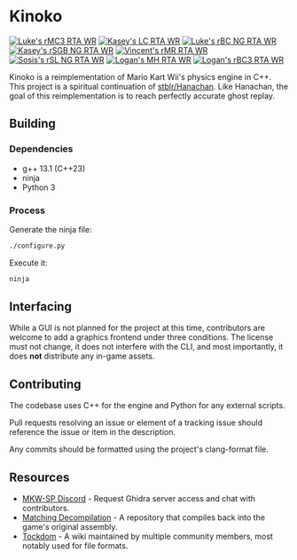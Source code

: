 # Kinoko

[![Luke's rMC3 RTA WR](<https://vabold.github.io/Kinoko/Luke rMC3 RTA WR.svg>)](https://www.youtube.com/watch?v=6H6UnSDPPdI)
[![Kasey's LC RTA WR](<https://vabold.github.io/Kinoko/Kasey LC RTA WR.svg>)](https://www.youtube.com/watch?v=HPcvNS8QFVI)
[![Luke's rBC NG RTA WR](<https://vabold.github.io/Kinoko/Luke rBC NG RTA WR.svg>)](https://www.youtube.com/watch?v=twZes-RI6Sc)
[![Kasey's rSGB NG RTA WR](<https://vabold.github.io/Kinoko/Kasey rSGB NG RTA WR.svg>)](https://www.youtube.com/watch?v=SjXUPXT8n8g)
[![Vincent's rMR RTA WR](<https://vabold.github.io/Kinoko/Vincent rMR RTA WR.svg>)](https://www.youtube.com/watch?v=y7t4_xXuD2A)
[![Sosis's rSL NG RTA WR](<https://vabold.github.io/Kinoko/Sosis rSL NG RTA WR.svg>)](https://www.youtube.com/watch?v=ahNGAaUzm6s)
[![Logan's MH RTA WR](<https://vabold.github.io/Kinoko/Logan MH RTA WR.svg>)](https://www.youtube.com/watch?v=CellUlOYgnc)
[![Logan's rBC3 RTA WR](<https://vabold.github.io/Kinoko/Logan rBC3 RTA WR.svg>)](https://www.youtube.com/watch?v=vSbSADDEzEs)

Kinoko is a reimplementation of Mario Kart Wii's physics engine in C++. This project is a spiritual continuation of [stblr/Hanachan](https://github.com/stblr/Hanachan). Like Hanachan, the goal of this reimplementation is to reach perfectly accurate ghost replay.

## Building

### Dependencies

- g++ 13.1 (C++23)
- ninja
- Python 3

### Process

Generate the ninja file:

```bash
./configure.py
```

Execute it:

```bash
ninja
```

## Interfacing

While a GUI is not planned for the project at this time, contributors are welcome to add a graphics frontend under three conditions. The license must not change, it does not interfere with the CLI, and most importantly, it does **not** distribute any in-game assets.

## Contributing

The codebase uses C++ for the engine and Python for any external scripts.

Pull requests resolving an issue or element of a tracking issue should reference the issue or item in the description.

Any commits should be formatted using the project's clang-format file.

## Resources

- [MKW-SP Discord](https://discord.gg/TPSKtyKgqD) - Request Ghidra server access and chat with contributors.
- [Matching Decompilation](https://github.com/riidefi/mkw) - A repository that compiles back into the game's original assembly.
- [Tockdom](http://wiki.tockdom.com/wiki/Main_Page) - A wiki maintained by multiple community members, most notably used for file formats.
